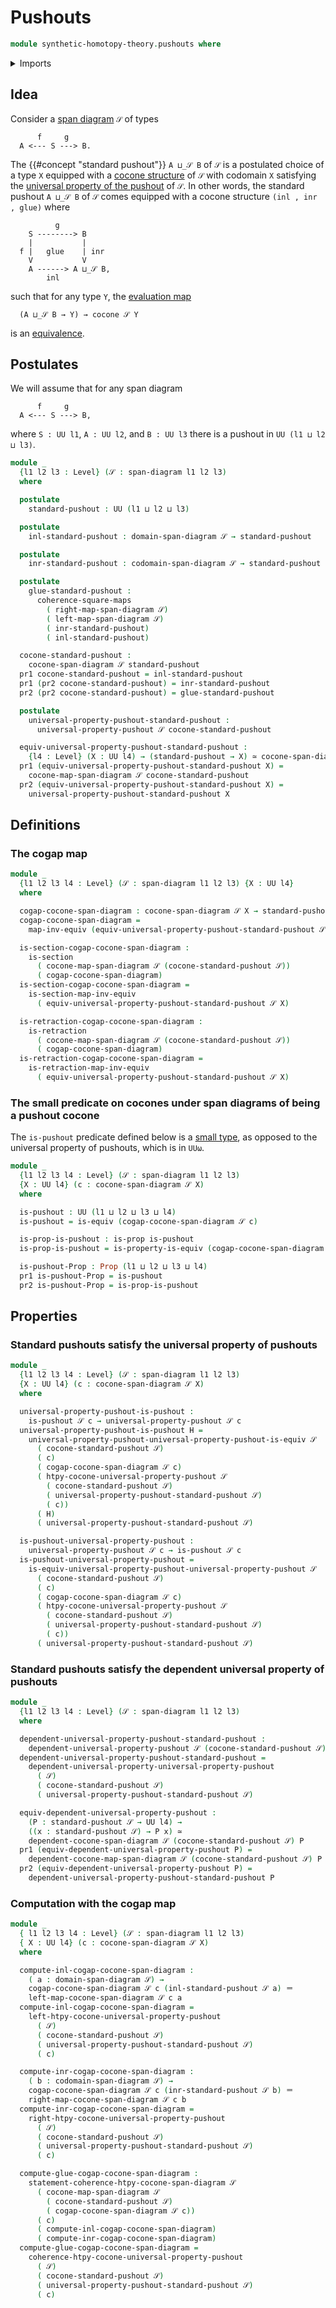 # Pushouts

```agda
module synthetic-homotopy-theory.pushouts where
```

<details><summary>Imports</summary>

```agda
open import foundation.action-on-identifications-functions
open import foundation.commuting-squares-of-maps
open import foundation.dependent-pair-types
open import foundation.equivalences
open import foundation.fibers-of-maps
open import foundation.function-types
open import foundation.functoriality-dependent-pair-types
open import foundation.homotopies
open import foundation.identity-types
open import foundation.propositions
open import foundation.retractions
open import foundation.sections
open import foundation.span-diagrams
open import foundation.transposition-span-diagrams
open import foundation.universe-levels

open import synthetic-homotopy-theory.action-functions-cocones-under-span-diagrams
open import synthetic-homotopy-theory.cocones-under-span-diagrams
open import synthetic-homotopy-theory.dependent-cocones-under-span-diagrams
open import synthetic-homotopy-theory.dependent-universal-property-pushouts
open import synthetic-homotopy-theory.flattening-lemma-pushouts
open import synthetic-homotopy-theory.operations-cocones-under-span-diagrams
open import synthetic-homotopy-theory.universal-property-pushouts
```

</details>

## Idea

Consider a [span diagram](foundation.span-diagrams.md) `𝒮` of types

```text
      f     g
  A <--- S ---> B.
```

The {{#concept "standard pushout"}} `A ⊔_𝒮 B` of `𝒮` is a postulated choice of a
type `X` equipped with a
[cocone structure](synthetic-homotopy-theory.cocones-under-span-diagrams.md) of
`𝒮` with codomain `X` satisfying the
[universal property of the pushout](synthetic-homotopy-theory.universal-property-pushouts.md)
of `𝒮`. In other words, the standard pushout `A ⊔_𝒮 B` of `𝒮` comes equipped
with a cocone structure `(inl , inr , glue)` where

```text
          g
    S --------> B
    |           |
  f |   glue    | inr
    V           V
    A ------> A ⊔_𝒮 B,
        inl
```

such that for any type `Y`, the
[evaluation map](synthetic-homotopy-theory.operations-cocones-under-span-diagrams.md)

```text
  (A ⊔_𝒮 B → Y) → cocone 𝒮 Y
```

is an [equivalence](foundation-core.equivalences.md).

## Postulates

We will assume that for any span diagram

```text
      f     g
  A <--- S ---> B,
```

where `S : UU l1`, `A : UU l2`, and `B : UU l3` there is a pushout in
`UU (l1 ⊔ l2 ⊔ l3)`.

```agda
module _
  {l1 l2 l3 : Level} (𝒮 : span-diagram l1 l2 l3)
  where

  postulate
    standard-pushout : UU (l1 ⊔ l2 ⊔ l3)

  postulate
    inl-standard-pushout : domain-span-diagram 𝒮 → standard-pushout

  postulate
    inr-standard-pushout : codomain-span-diagram 𝒮 → standard-pushout

  postulate
    glue-standard-pushout :
      coherence-square-maps
        ( right-map-span-diagram 𝒮)
        ( left-map-span-diagram 𝒮)
        ( inr-standard-pushout)
        ( inl-standard-pushout)

  cocone-standard-pushout :
    cocone-span-diagram 𝒮 standard-pushout
  pr1 cocone-standard-pushout = inl-standard-pushout
  pr1 (pr2 cocone-standard-pushout) = inr-standard-pushout
  pr2 (pr2 cocone-standard-pushout) = glue-standard-pushout

  postulate
    universal-property-pushout-standard-pushout :
      universal-property-pushout 𝒮 cocone-standard-pushout

  equiv-universal-property-pushout-standard-pushout :
    {l4 : Level} (X : UU l4) → (standard-pushout → X) ≃ cocone-span-diagram 𝒮 X
  pr1 (equiv-universal-property-pushout-standard-pushout X) =
    cocone-map-span-diagram 𝒮 cocone-standard-pushout
  pr2 (equiv-universal-property-pushout-standard-pushout X) =
    universal-property-pushout-standard-pushout X
```

## Definitions

### The cogap map

```agda
module _
  {l1 l2 l3 l4 : Level} (𝒮 : span-diagram l1 l2 l3) {X : UU l4}
  where

  cogap-cocone-span-diagram : cocone-span-diagram 𝒮 X → standard-pushout 𝒮 → X
  cogap-cocone-span-diagram =
    map-inv-equiv (equiv-universal-property-pushout-standard-pushout 𝒮 X)

  is-section-cogap-cocone-span-diagram :
    is-section
      ( cocone-map-span-diagram 𝒮 (cocone-standard-pushout 𝒮))
      ( cogap-cocone-span-diagram)
  is-section-cogap-cocone-span-diagram =
    is-section-map-inv-equiv
      ( equiv-universal-property-pushout-standard-pushout 𝒮 X)

  is-retraction-cogap-cocone-span-diagram :
    is-retraction
      ( cocone-map-span-diagram 𝒮 (cocone-standard-pushout 𝒮))
      ( cogap-cocone-span-diagram)
  is-retraction-cogap-cocone-span-diagram =
    is-retraction-map-inv-equiv
      ( equiv-universal-property-pushout-standard-pushout 𝒮 X)
```

### The small predicate on cocones under span diagrams of being a pushout cocone

The `is-pushout` predicate defined below is a
[small type](foundation.small-types.md), as opposed to the universal property of
pushouts, which is in `UUω`.

```agda
module _
  {l1 l2 l3 l4 : Level} (𝒮 : span-diagram l1 l2 l3)
  {X : UU l4} (c : cocone-span-diagram 𝒮 X)
  where

  is-pushout : UU (l1 ⊔ l2 ⊔ l3 ⊔ l4)
  is-pushout = is-equiv (cogap-cocone-span-diagram 𝒮 c)

  is-prop-is-pushout : is-prop is-pushout
  is-prop-is-pushout = is-property-is-equiv (cogap-cocone-span-diagram 𝒮 c)

  is-pushout-Prop : Prop (l1 ⊔ l2 ⊔ l3 ⊔ l4)
  pr1 is-pushout-Prop = is-pushout
  pr2 is-pushout-Prop = is-prop-is-pushout
```

## Properties

### Standard pushouts satisfy the universal property of pushouts

```agda
module _
  {l1 l2 l3 l4 : Level} (𝒮 : span-diagram l1 l2 l3)
  {X : UU l4} (c : cocone-span-diagram 𝒮 X)
  where

  universal-property-pushout-is-pushout :
    is-pushout 𝒮 c → universal-property-pushout 𝒮 c
  universal-property-pushout-is-pushout H =
    universal-property-pushout-universal-property-pushout-is-equiv 𝒮
      ( cocone-standard-pushout 𝒮)
      ( c)
      ( cogap-cocone-span-diagram 𝒮 c)
      ( htpy-cocone-universal-property-pushout 𝒮
        ( cocone-standard-pushout 𝒮)
        ( universal-property-pushout-standard-pushout 𝒮)
        ( c))
      ( H)
      ( universal-property-pushout-standard-pushout 𝒮)

  is-pushout-universal-property-pushout :
    universal-property-pushout 𝒮 c → is-pushout 𝒮 c
  is-pushout-universal-property-pushout =
    is-equiv-universal-property-pushout-universal-property-pushout 𝒮
      ( cocone-standard-pushout 𝒮)
      ( c)
      ( cogap-cocone-span-diagram 𝒮 c)
      ( htpy-cocone-universal-property-pushout 𝒮
        ( cocone-standard-pushout 𝒮)
        ( universal-property-pushout-standard-pushout 𝒮)
        ( c))
      ( universal-property-pushout-standard-pushout 𝒮)
```

### Standard pushouts satisfy the dependent universal property of pushouts

```agda
module _
  {l1 l2 l3 l4 : Level} (𝒮 : span-diagram l1 l2 l3)
  where

  dependent-universal-property-pushout-standard-pushout :
    dependent-universal-property-pushout 𝒮 (cocone-standard-pushout 𝒮)
  dependent-universal-property-pushout-standard-pushout =
    dependent-universal-property-universal-property-pushout
      ( 𝒮)
      ( cocone-standard-pushout 𝒮)
      ( universal-property-pushout-standard-pushout 𝒮)

  equiv-dependent-universal-property-pushout :
    (P : standard-pushout 𝒮 → UU l4) →
    ((x : standard-pushout 𝒮) → P x) ≃
    dependent-cocone-span-diagram 𝒮 (cocone-standard-pushout 𝒮) P
  pr1 (equiv-dependent-universal-property-pushout P) =
    dependent-cocone-map-span-diagram 𝒮 (cocone-standard-pushout 𝒮) P
  pr2 (equiv-dependent-universal-property-pushout P) =
    dependent-universal-property-pushout-standard-pushout P
```

### Computation with the cogap map

```agda
module _
  { l1 l2 l3 l4 : Level} (𝒮 : span-diagram l1 l2 l3)
  { X : UU l4} (c : cocone-span-diagram 𝒮 X)
  where

  compute-inl-cogap-cocone-span-diagram :
    ( a : domain-span-diagram 𝒮) →
    cogap-cocone-span-diagram 𝒮 c (inl-standard-pushout 𝒮 a) ＝
    left-map-cocone-span-diagram 𝒮 c a
  compute-inl-cogap-cocone-span-diagram =
    left-htpy-cocone-universal-property-pushout
      ( 𝒮)
      ( cocone-standard-pushout 𝒮)
      ( universal-property-pushout-standard-pushout 𝒮)
      ( c)

  compute-inr-cogap-cocone-span-diagram :
    ( b : codomain-span-diagram 𝒮) →
    cogap-cocone-span-diagram 𝒮 c (inr-standard-pushout 𝒮 b) ＝
    right-map-cocone-span-diagram 𝒮 c b
  compute-inr-cogap-cocone-span-diagram =
    right-htpy-cocone-universal-property-pushout
      ( 𝒮)
      ( cocone-standard-pushout 𝒮)
      ( universal-property-pushout-standard-pushout 𝒮)
      ( c)

  compute-glue-cogap-cocone-span-diagram :
    statement-coherence-htpy-cocone-span-diagram 𝒮
      ( cocone-map-span-diagram 𝒮
        ( cocone-standard-pushout 𝒮)
        ( cogap-cocone-span-diagram 𝒮 c))
      ( c)
      ( compute-inl-cogap-cocone-span-diagram)
      ( compute-inr-cogap-cocone-span-diagram)
  compute-glue-cogap-cocone-span-diagram =
    coherence-htpy-cocone-universal-property-pushout
      ( 𝒮)
      ( cocone-standard-pushout 𝒮)
      ( universal-property-pushout-standard-pushout 𝒮)
      ( c)
```
